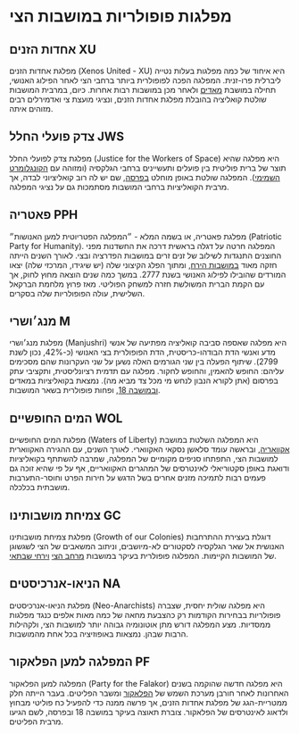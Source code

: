 # מפלגות פופולריות במושבות הצי

## אחדות הזנים XU

מפלגת אחדות הזנים (Xenos United - XU) היא איחוד של כמה מפלגות בעלות נטייה ליברלית פרו-זנית. המפלגה הפכה לפופולרית
ביותר ברחבי הצי לאחר הפילוג האנושי, תחילה במושבת [מאדים](../מושבות%20הצי/01-mars.md) ולאחר מכן במושבות רבות אחרות.
כיום, במרבית המושבות שולטת קואליציה בהובלת מפלגת אחדות הזנים, ונציגי מועצת צי ואדמירלים רבים מזוהים איתה.

## צדק פועלי החלל JWS

מפלגת צדק לפועלי החלל (Justice for the Workers of Space) היא מפלגה שהיא תוצר של ברית פוליטית בין פועלים ותעשיינים
ברחבי הגלקסיה (ומזוהה עם [הקונגלומרט השמימי](../פלגים/02-celestial-congolomerate.md)). המפלגה שולטת באופן מוחלט
[בפרסה](../מושבות%20הצי/04-the-horseshoe.md), שם יש לה רוב קואליציוני לבדה, אך מרבית הקואליציות ברחבי המושבות
מסתמכות גם על נציגי המפלגה.

## פאטריה PPH

מפלגת פאטריה, או בשמה המלא - ״המפלגה הפטריוטית למען האנושות״ (Patriotic Party for Humanity). המפלגה חרטה על
דגלה בראשית דרכה את החשדנות מפני החוצנים התנגדות לשילוב של זנים זרים במושבות הפדרציה ובצי. לאורך השנים הייתה
חזקה מאוד [במושבות הירח](../מושבות%20הצי/08-former-colonies.md#_1), ומתוך הפלג הקיצוני שלה (יש שיגידו, המרכזי
שלה) יצאו המורדים שהובילו לפילוג האנושי בשנת 2777. במשך כמה שנים הוצאה מחוץ לחוק, אך עם הקמת הברית המשולשת
חזרה למשחק הפוליטי. מאז פרוץ מלחמת הברקאל השלישית, עולה הפופולריות שלה בסקרים.

## מנג׳ושרי M

מפלגת מנג׳ושרי (Manjushri) היא מפלגה שאספה סביבה קואליציה מפתיעה של אנשי מדע ואנשי הדת הבודהו-כריסטית, הדת
הפופולרית בצי האנושי (כ-42%, נכון לשנת 2799). שיתוף הפעלה בין שני הגורמים האלה נשען על שני העקרונות שהם מסכימים
עליהם: החופש להאמין, והחופש לחקור. מפלגה עם תדמית רציונליסטית, ותקציבי עתק בפרסום (אתן לקורא הנבון לנחש מי מכל
צד מביא מה). נמצאת בקואליציות במאדים [ובמושבה 18](../מושבות%20הצי/02-colony-18.md), ופחות פופולרית בשאר המושבות.

## המים החופשיים WOL

מפלגת המים החופשיים (Waters of Liberty) היא המפלגה השלטת במושבת [אקוואריה](../מושבות%20הצי/05-aquaria.md), ובראשה
עומד סלאשן נסקאי האקווארי. לאורך השנים, עם ההגירה האקווארית למושבות הצי, התפתחו סניפים מקומיים של המפלגה, שמרבה
להשתתף בקואליציות ודואגת באופן סקטוריאלי לאינטרסים של המהגרים האקוואריים, אף על פי שהיא זוכה גם פעמים רבות לתמיכה
מזנים אחרים בשל הדגש על חירות הפרט וחוסר-התערבות מושבתית בכלכלה.

## צמיחת מושבותינו GC

מפלגת צמיחת מושבותינו (Growth of our Colonies) דוגלת בעצירת ההתרחבות האנושית אל שאר הגלקסיה לסקטורים
לא-מיושבים, וניתוב המשאבים של הצי לשגשוגן של המושבות הקיימות. המפלגה פופולרית בעיקר במושבות
[מרחב הצי](../מושבות%20הצי/07-fleet-space-colonies.md) [וירחי שבתאי](../מושבות%20הצי/03-saturn-moons.md).

## הניאו-אנרכיסטים NA

מפלגת הניאו-אנרכיסטים (Neo-Anarchists) היא מפלגה שולית יחסית, שצברה פופולריות בבחירות הקודמות רק כהצבעת
מחאה של כמה מאות אלפים כנגד מפלגות ממסדיות. מצע המפלגה דורש מתן אוטונומיה גבוהה יותר למושבות הצי, ולקהילות
הרבות שבהן. נמצאות באופוזיציה בכל אחת מהמושבות.

## המפלגה למען הפלאקור PF

המפלגה למען הפלאקור (Party for the Falakor) היא מפלגה חדשה שהוקמה בשנים האחרונות לאחר חורבן מערכת השמש
של [הפלאקור](../מושבות%20הצי/08-former-colonies.md#_3) ומשבר הפליטים. בעבר הייתה חלק ממטריית-הגג של מפלגת
אחדות הזנים, אך פרשה ממנה כדי להפעיל כח פוליטי מבחוץ ולדאוג לאינטרסים של הפלאקור. צוברת תאוצה בעיקר
במושבה 18 ובפרסה, לשם הגיעו מרבית הפליטים.⁠⁠
